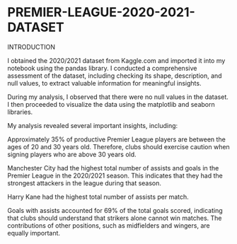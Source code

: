 # PREMIER-LEAGUE-2020-2021-DATASET


INTRODUCTION



I obtained the 2020/2021 dataset from Kaggle.com and imported it into my notebook using the pandas library. I conducted a comprehensive assessment of the dataset, including checking its shape, description, and null values, to extract valuable information for meaningful insights.




During my analysis, I observed that there were no null values in the dataset. I then proceeded to visualize the data using the matplotlib and seaborn libraries.




My analysis revealed several important insights, including:

Approximately 35% of productive Premier League players are between the ages of 20 and 30 years old. Therefore, clubs should exercise caution when signing players who are above 30 years old.

Manchester City had the highest total number of assists and goals in the Premier League in the 2020/2021 season. This indicates that they had the strongest attackers in the league during that season.

Harry Kane had the highest total number of assists per match.

Goals with assists accounted for 69% of the total goals scored, indicating that clubs should understand that strikers alone cannot win matches. The contributions of other positions, such as midfielders and wingers, are equally important.
